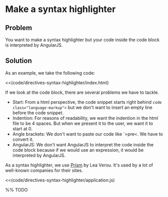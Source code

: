 # Make a syntax highlighter

## Problem

You want to make a syntax highlighter but your code inside the code block is interpreted by AngularJS.


## Solution

As an example, we take the following code:

<<(code/directives-syntax-highlighter/index.html)

If we look at the code block, there are several problems we have to tackle.

* Start: From a html perspective, the code snippet starts right behind `code class="language-markup">` but we don't want to insert an empty line before the code snippet.
* Indention: For reasons of readability, we want the indention in the html file to be 4 spaces. But when we present it to the user, we want it to start at 0.
* Angle brackets: We don't want to paste our code like `&gt;pre&lt;. We have to convert it.
* AngularJS: We don't want AngularJS to interpret the code inside the code block because if we would use an expression, it would be interpreted by AngularJS.

As a syntax highlighter, we use [Prism](http://prismjs.com) by Lea Verou. It's used by a lot of well-known companies for their sites.

<<(code/directives-syntax-highlighter/application.js)


%% TODO
